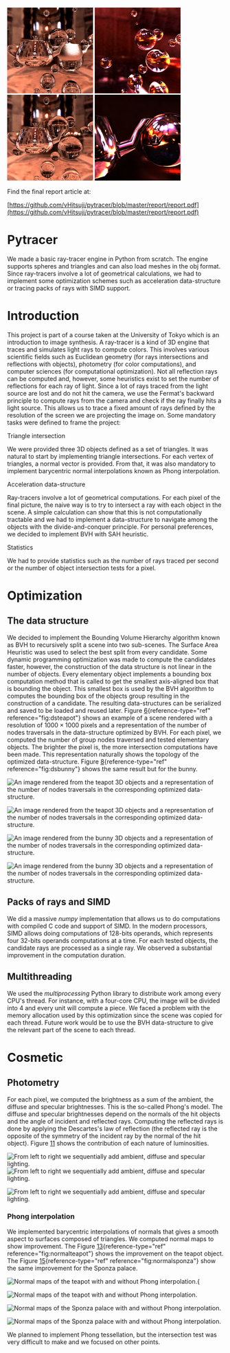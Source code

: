 ![](/img/resized000.png)
![](/img/resized001.png)
![](/img/resized002.png)
![](/img/resized003.png)

Find the final report article at:

[https://github.com/vHitsuji/pytracer/blob/master/report/report.pdf](https://github.com/vHitsuji/pytracer/blob/master/report/report.pdf)

# Pytracer
  We made a basic ray-tracer engine in Python from scratch. The engine
  supports spheres and triangles and can also load meshes in the obj
  format. Since ray-tracers involve a lot of geometrical calculations,
  we had to implement some optimization schemes such as acceleration
  data-structure or tracing packs of rays with SIMD support.



Introduction
============

This project is part of a course taken at the University of Tokyo which
is an introduction to image synthesis. A ray-tracer is a kind of 3D
engine that traces and simulates light rays to compute colors. This
involves various scientific fields such as Euclidean geometry (for rays
intersections and reflections with objects), photometry (for color
computations), and computer sciences (for computational optimization).
Not all reflection rays can be computed and, however, some heuristics
exist to set the number of reflections for each ray of light. Since a
lot of rays traced from the light source are lost and do not hit the
camera, we use the Fermat's backward principle to compute rays from the
camera and check if the ray finally hits a light source. This allows us
to trace a fixed amount of rays defined by the resolution of the screen
we are projecting the image on. Some mandatory tasks were defined to
frame the project:

Triangle intersection

 We were provided three 3D objects defined as a set of triangles. It
    was natural to start by implementing triangle intersections. For
    each vertex of triangles, a normal vector is provided. From that, it
    was also mandatory to implement barycentric normal interpolations
    known as Phong interpolation.

Acceleration data-structure

 Ray-tracers involve a lot of geometrical computations. For each
    pixel of the final picture, the naive way is to try to intersect a
    ray with each object in the scene. A simple calculation can show
    that this is not computationally tractable and we had to implement a
    data-structure to navigate among the objects with the
    divide-and-conquer principle. For personal preferences, we decided
    to implement BVH with SAH heuristic.

Statistics

We had to provide statistics such as the number of rays traced per
    second or the number of object intersection tests for a pixel.


Optimization
============

The data structure 
------------------

We decided to implement the Bounding Volume Hierarchy algorithm known as
BVH to recursively split a scene into two sub-scenes. The Surface Area
Heuristic was used to select the best split from every candidate. Some
dynamic programming optimization was made to compute the candidates
faster, however, the construction of the data structure is not linear in
the number of objects. Every elementary object implements a bounding box
computation method that is called to get the smallest axis-aligned box
that is bounding the object. This smallest box is used by the BVH
algorithm to computes the bounding box of the objects group resulting in
the construction of a candidate. The resulting data-structures can be
serialized and saved to be loaded and reused later.
Figure [6](#fig:dsteapot){reference-type="ref" reference="fig:dsteapot"}
shows an example of a scene rendered with a resolution of
$1000\times1000$ pixels and a representation of the number of nodes
traversals in the data-structure optimized by BVH. For each pixel, we
computed the number of group nodes traversed and tested elementary
objects. The brighter the pixel is, the more intersection computations
have been made. This representation naturally shows the topology of the
optimized data-structure. Figure [8](#fig:dsbunny){reference-type="ref"
reference="fig:dsbunny"} shows the same result but for the bunny.

![An image rendered from the teapot 3D objects and a representation of
the number of nodes traversals in the corresponding optimized
data-structure.](report/img/teapot.png)

![An image rendered from the teapot 3D objects and a representation of
the number of nodes traversals in the corresponding optimized
data-structure.](report/img/tbteapot.png)

![An image rendered from the bunny 3D objects and a representation of
the number of nodes traversals in the corresponding optimized
data-structure.](report/img/bunny.png)

![An image rendered from the bunny 3D objects and a representation of
the number of nodes traversals in the corresponding optimized
data-structure.](report/img/tbbunny.png)

Packs of rays and SIMD 
----------------------

We did a massive *numpy* implementation that allows us to do
computations with compiled C code and support of SIMD. In the modern
processors, SIMD allows doing computations of 128-bits operands, which
represents four 32-bits operands computations at a time. For each tested
objects, the candidate rays are processed as a single ray. We observed a
substantial improvement in the computation duration.

Multithreading 
--------------

We used the *multiprocessing* Python library to distribute work among
every CPU's thread. For instance, with a four-core CPU, the image will
be divided into 4 and every unit will compute a piece. We faced a
problem with the memory allocation used by this optimization since the
scene was copied for each thread. Future work would be to use the BVH
data-structure to give the relevant part of the scene to each thread.

Cosmetic
========

Photometry 
----------

For each pixel, we computed the brightness as a sum of the ambient, the
diffuse and specular brightnesses. This is the so-called Phong's model.
The diffuse and specular brightnesses depend on the normals of the hit
objects and the angle of incident and reflected rays. Computing the
reflected rays is done by applying the Descartes's law of reflection
(the reflected ray is the opposite of the symmetry of the incident ray
by the normal of the hit object).
Figure [11](#fig:lightteapot) shows the contribution of each nature of
luminosities.

![From left to right we sequentially add ambient, diffuse and specular
lighting.](report/img/ambientteapot.png)
![From left to right we sequentially add ambient, diffuse and specular
lighting.](report/img/diffuseteapot.png)

![From left to right we sequentially add ambient, diffuse and specular
lighting.](report/img/specularteapot.png)

### Phong interpolation 

We implemented barycentric interpolations of normals that gives a smooth
aspect to surfaces composed of triangles. We computed normal maps to
show improvement. The
Figure [13](#fig:normalteapot){reference-type="ref"
reference="fig:normalteapot"} shows the improvement on the teapot
object. The Figure [15](#fig:normalsponza){reference-type="ref"
reference="fig:normalsponza"} show the same improvement for the Sponza
palace.

![Normal maps of the teapot with and without Phong
interpolation.](report/img/nnteapot.png){

![Normal maps of the teapot with and without Phong
interpolation.](report/img/nteapot.png)

![Normal maps of the Sponza palace with and without Phong
interpolation.](report/img/nnsponza.png)

![Normal maps of the Sponza palace with and without Phong
interpolation.](report/img/nsponza.png)

We planned to implement Phong tessellation, but the intersection test
was very difficult to make and we focused on other points.

